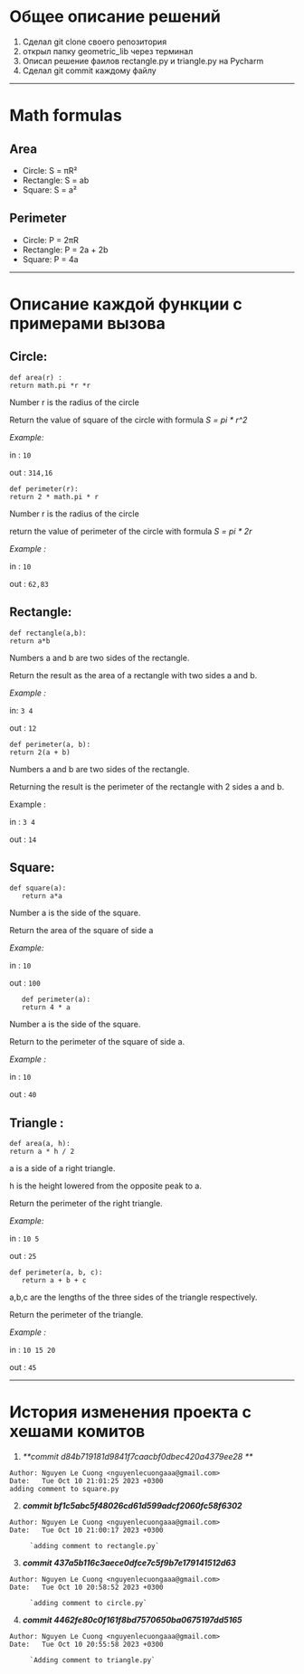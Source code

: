 #  Общее описание решений 
1. Сделал git clone своего репозитория
2. открыл папку geometric_lib через терминал 
3. Описал решение фаилов rectangle.py и triangle.py на Pycharm
4. Сделал git commit каждому файлу
 
---
# Math formulas
## Area
- Circle: S = πR²
- Rectangle: S = ab
- Square: S = a²

## Perimeter
- Circle: P = 2πR
- Rectangle: P = 2a + 2b
- Square: P = 4a

---
# Описание каждой функции с примерами вызова
## **Circle:** 

````
def area(r) :
return math.pi *r *r
````

  Number r is  the radius of the circle

  Return the value of square of the circle with formula _S = pi * r^2_ 

  _Example:_

  in : `10`
  
  out : `314,16`

 
``` 
def perimeter(r): 
return 2 * math.pi * r 
``` 

  Number r is the radius of the circle

  return the value of perimeter of the circle with formula _S = pi * 2r_

  _Example :_ 

  in : `10`

  out : `62,83`

## Rectangle: 
  ``` 
  def rectangle(a,b):
  return a*b
   ```

Numbers a and b are two sides of the rectangle.

Return the result as the area of a rectangle with two sides a and b.


_Example :_

in: `3 4` 

out : `12`



```` 
def perimeter(a, b):
return 2(a + b)
````


Numbers a and b are two sides of the rectangle.

Returning the result is the perimeter of the rectangle with 2 sides a and b. 
 
Example :

in : `3 4`

out : `14`


##  Square: 

    def square(a):
       return a*a

Number a is the side of the square.

Return  the area of the square of side a

_Example:_

in : `10` 

out : `100`

````
   def perimeter(a):
   return 4 * a
````
Number a is the side of the square.

Return to the perimeter of the square of side a.

_Example :_

 in : `10`

 out : `40`

## Triangle :
   
```` 
def area(a, h):
return a * h / 2 
````

a is a side of a right triangle.

h is the height lowered from the opposite peak to a.

Return the perimeter of the right triangle.

 _Example:_ 

  in : `10 5`

  out : `25`
 
```
def perimeter(a, b, c):
   return a + b + c
``` 
a,b,c are the lengths of the three sides of the triangle respectively.

Return  the perimeter of the triangle.
 
_Example :_ 

in : `10 15 20` 

out : `45` 


--- 

# История изменения проекта с хешами комитов 

1. _**commit d84b719181d9841f7caacbf0dbec420a4379ee28 **_
````
Author: Nguyen Le Cuong <nguyenlecuongaaa@gmail.com>
Date:   Tue Oct 10 21:01:25 2023 +0300
adding comment to square.py
````
2. _**commit bf1c5abc5f48026cd61d599adcf2060fc58f6302**_ 
````
Author: Nguyen Le Cuong <nguyenlecuongaaa@gmail.com>
Date:   Tue Oct 10 21:00:17 2023 +0300

     `adding comment to rectangle.py`
````
3. **_commit 437a5b116c3aece0dfce7c5f9b7e179141512d63_**
````
Author: Nguyen Le Cuong <nguyenlecuongaaa@gmail.com>
Date:   Tue Oct 10 20:58:52 2023 +0300

     `adding comment to circle.py`
````
4. _**commit 4462fe80c0f161f8bd7570650ba0675197dd5165**_
````
Author: Nguyen Le Cuong <nguyenlecuongaaa@gmail.com>
Date:   Tue Oct 10 20:55:58 2023 +0300

     `Adding comment to triangle.py`
````


